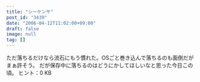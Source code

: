 ```yaml
---
title: "シーケンサ"
post_id: "3439"
date: "2006-04-12T11:02:00+09:00"
draft: false
image: null
tag: []
---
```



ただ落ちるだけなら流石にもう慣れた。OSごと巻き込んで落ちるのも面倒だがまぁ許そう。 だが保存中に落ちるのはどうにかしてほしいなと思った今日この頃。 ヒント：0 KB
